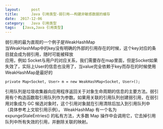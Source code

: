 ```yaml
---
layout:     post
title:      Java 引用类型-弱引用——构建非敏感数据的缓存
date:  2017-12-06
category:   Java 引用类型
tags:   [Java,Java 引用类型]
---
```

弱引用的最为直观的一个例子是WeakHashMap  
当WeakHashMap中的key没有明确的外部的引用存在的时候，这个key对应的条目就会成为弱引用，随时可能被释放  
应用，例如 Socket与用户的对应关系，我们需要存在map里面，但是Socket如果失效了，实际上User的信息也没用了，当value完全依赖于key而存在的时候使用WeakHashMap是最好的  
```
private Map<Socket, User> m = new WeakHashMap<Socket, User>();
```
引用队列是垃圾收集器向应用程序返回关于对象生命周期的信息的主要方法。弱引用有个构造函数取引用队列作为参数。如果用关联的引用队列创建弱引用，在弱引用对象成为 GC 候选对象时，这个引用对象就在引用清除后加入到引用队列中（具体参考上文软引用示例）。
WeakHashMap 有一个名为 expungeStaleEntries() 的私有方法，大多数 Map 操作中会调用它，它去掉引用队列中所有失效的引用，并删除关联的映射。